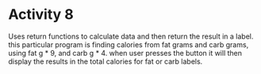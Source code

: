 # Activity 8
Uses return functions to calculate data and then return the result in a label.
this particular program is finding calories from fat grams and carb grams, using fat g * 9, and carb g * 4.
when user presses the button it will then display the results in the total calories for fat or carb labels.
